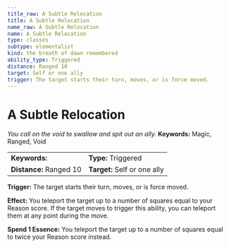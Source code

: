 ```yaml
---
title_raw: A Subtle Relocation
title: A Subtle Relocation
name_raw: A Subtle Relocation
name: A Subtle Relocation
type: classes
subtype: elementalist
kind: the breath of dawn remembered
ability_type: Triggered
distance: Ranged 10
target: Self or one ally
trigger: The target starts their turn, moves, or is force moved.
---
```


# A Subtle Relocation

*You call on the void to swallow and spit out an ally.* **Keywords:** Magic, Ranged, Void

|                         |                              |
| :---------------------- | :--------------------------- |
| **Keywords:**           | **Type:** Triggered          |
| **Distance:** Ranged 10 | **Target:** Self or one ally |

**Trigger:** The target starts their turn, moves, or is force moved.

**Effect:** You teleport the target up to a number of squares equal to your Reason score. If the target moves to trigger this ability, you can teleport them at any point during the move.

**Spend 1 Essence:** You teleport the target up to a number of squares equal to twice your Reason score instead.
